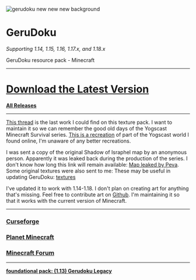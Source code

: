 ![gerudoku new new new background](https://user-images.githubusercontent.com/2048087/140667070-5a1582c6-0aa6-47ec-b471-5b44734c69ed.png)



# GeruDoku
_Supporting 1.14, 1.15, 1.16, 1.17.x, and 1.18.x_

GeruDoku resource pack - Minecraft
___
# [Download the Latest Version](https://github.com/Syberiyxx/GeruDoku/releases/latest)

__[All Releases](https://github.com/Syberiyxx/gerudoku/releases/)__
___
[This thread](https://www.minecraftforum.net/forums/mapping-and-modding-java-edition/resource-packs/2895569-gerudoku-legacy-thread-1-14-coming-soon-32x) is the last work I could find on this texture pack. I want to maintain it so we can remember the good old days of the Yogscast Minecraft Survival series. [This is a recreation](https://drive.google.com/open?id=1k9g6cpa7C_hHOdpL9azseGhDW_Gm9NZ4) of part of the Yogscast world I found online, I'm unaware of any better recreations.

I was sent a copy of the original Shadow of Israphel map by an anonymous person. Apparently it was leaked back during the production of the series. I don't know how long this link will remain available: [Map leaked by Peva](https://www.mediafire.com/file/iwnx48tg7zyqc2o/Shadow_of_Israphel_Stolen_By_Peva_%25281%2529.zip/file). Some original textures were also sent to me: These may be useful in updating GeruDoku: [textures](https://www.mediafire.com/file/9xjcus0ylu9wyng/Textures_%25281%2529.zip/file)

I've updated it to work with 1.14-1.18. I don't plan on creating art for anything that's missing. Feel free to contribute art on [Github](https://github.com/Syberiyxx/GeruDoku/issues/new). I'm maintaining it so that it works with the current version of Minecraft. 
___
### [Curseforge](https://www.curseforge.com/minecraft/texture-packs/gerudoku)
### [Planet Minecraft](https://www.planetminecraft.com/texture-pack/gerudoku-1433368/)
### [Minecraft Forum](https://www.minecraftforum.net/forums/mapping-and-modding-java-edition/resource-packs/3031460-gerudoku)
___
__[foundational pack: (1.13) Gerudoku Legacy](http://www.mediafire.com/file/8w1a57na5k5yyc8/%25281.13%2529_Gerudoku_Faithful_32x.zip/file)__ 
